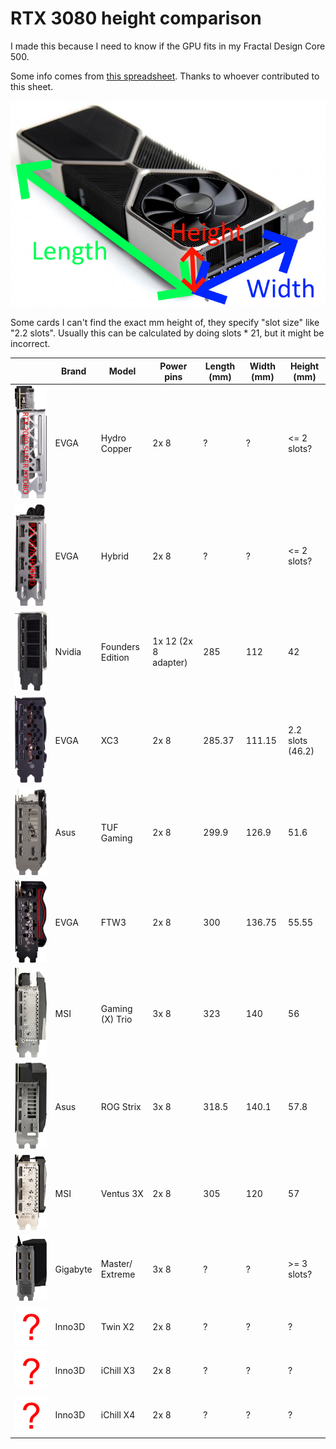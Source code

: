 # RTX 3080 height comparison

I made this because I need to know if the GPU fits in my Fractal Design Core 500.

Some info comes from [this spreadsheet](https://docs.google.com/spreadsheets/d/1jhSktv9PHy1BKiMhvzWXNop34XX2UkC4H92V5IWPCs0/edit#gid=0). Thanks to whoever contributed to this sheet.

![lwh](images/LWH.png)

Some cards I can't find the exact mm height of, they specify "slot size" like "2.2 slots". Usually this can be calculated by doing slots * 21, but it might be incorrect.

| | Brand | Model | Power pins | Length (mm) | Width (mm) | Height (mm) |
| - | - | - | - | - | - | - |
| ![Hydro Copper profile](images/EVGA/hydro-copper-profile.png) | EVGA | Hydro Copper | 2x 8 | ? | ? | <= 2 slots? |
| ![Hybrid profile](images/EVGA/hybrid-profile.png) | EVGA | Hybrid | 2x 8 | ? | ? | <= 2 slots? |
| ![Founders Edition profile](images/Nvidia/founders-edition-profile.png) | Nvidia | Founders Edition | 1x 12 (2x 8 adapter) | 285 | 112 | 42 |
| ![XC3 profile](images/EVGA/xc3-profile.png) | EVGA | XC3 | 2x 8 | 285.37 | 111.15 | 2.2 slots (46.2) |
| ![TUF Gaming profile](images/Asus/tuf-gaming-profile.png) | Asus | TUF Gaming | 2x 8 | 299.9 | 126.9 | 51.6 |
| ![FTW3 profile](images/EVGA/ftw3-profile.png) | EVGA | FTW3 | 2x 8 | 300 | 136.75 | 55.55 |
| ![Gaming X Trio profile](images/MSI/gaming-x-trio-profile.png) | MSI | Gaming (X) Trio | 3x 8 | 323 | 140 | 56 |
| ![ROG Strix profile](images/Asus/rog-strix-profile.png) | Asus | ROG Strix | 3x 8 | 318.5 | 140.1 | 57.8 |
| ![Ventus 3X profile](images/MSI/ventus-x3-profile.png) | MSI | Ventus 3X | 2x 8 | 305 | 120 | 57 |
| ![Master/Extreme profile](images/Gigabyte/master-extreme-profile.png) | Gigabyte | Master/  Extreme | 3x 8 | ? | ? | >= 3 slots? |
| ![Twin X2 profile](images/Inno3D/twin-x2-profile.png) | Inno3D | Twin X2 | 2x 8 | ? | ? | ? |
| ![iChill x3 profile](images/Inno3D/ichill-x3-profile.png) | Inno3D | iChill X3 | 2x 8 | ? | ? | ? |
| ![iChill x4 profile](images/Inno3D/ichill-x4-profile.png) | Inno3D | iChill X4 | 2x 8 | ? | ? | ? |
